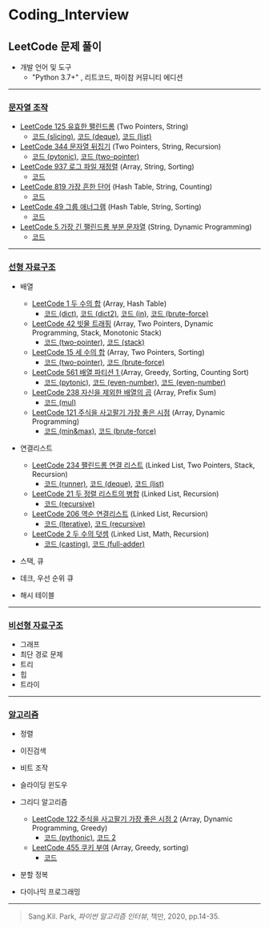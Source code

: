 # Coding_Interview
## LeetCode 문제 풀이

* 개발 언어 및 도구
  * "Python 3.7+" , 리트코드, 파이참 커뮤니티 에디션
  
---------------------------------------

### [문자열 조작](https://github.com/chokwonsik/Coding_Interview/tree/main/6_String_Manipulation)
  * [LeetCode 125 유효한 팰린드롬](https://leetcode.com/problems/valid-palindrome/) (Two Pointers, String)
    * [코드 (slicing)](https://github.com/chokwonsik/Coding_Interview/blob/main/6_String_Manipulation/1_LeetCode_125_Valid-Palindrome/1_leetcode_125_slicing.py),
      [코드 (deque)](https://github.com/chokwonsik/Coding_Interview/blob/main/6_String_Manipulation/1_LeetCode_125_Valid-Palindrome/1_leetcode_125_deque.py), 
      [코드 (list)](https://github.com/chokwonsik/Coding_Interview/blob/main/6_String_Manipulation/1_LeetCode_125_Valid-Palindrome/1_leetcode_125_list.py)
  * [LeetCode 344 문자열 뒤집기](https://leetcode.com/problems/reverse-string/) (Two Pointers, String, Recursion)
    * [코드 (pytonic)](https://github.com/chokwonsik/Coding_Interview/blob/main/6_String_Manipulation/2_LeetCode_344_Reverse-String/2_leetcode_344_pytonic.py), 
      [코드 (two-pointer)](https://github.com/chokwonsik/Coding_Interview/blob/main/6_String_Manipulation/2_LeetCode_344_Reverse-String/2_leetcode_344_two-pointer.py)
  * [LeetCode 937 로그 파일 재정렬](https://leetcode.com/problems/reorder-data-in-log-files/) (Array, String, Sorting)
    * [코드](https://github.com/chokwonsik/Coding_Interview/blob/main/6_String_Manipulation/3_LeetCode_937_Reorder-Log-Files/3_leetcode_937.py)
  * [LeetCode 819 가장 흔한 단어](https://leetcode.com/problems/most-common-word/) (Hash Table, String, Counting)
    * [코드](https://github.com/chokwonsik/Coding_Interview/blob/main/6_String_Manipulation/4_LeetCode_819_Most-Common-Word/4_leetcode_819.py)
  * [LeetCode 49 그룹 애너그램](https://leetcode.com/problems/group-anagrams/) (Hash Table, String, Sorting)
    * [코드](https://github.com/chokwonsik/Coding_Interview/blob/main/6_String_Manipulation/5_LeetCode_49_Group-Anagrams/5_leetcode_49.py)
  * [LeetCode 5 가장 긴 팰린드롬 부분 문자열](https://leetcode.com/problems/longest-palindromic-substring/) (String, Dynamic Programming)
    * [코드](https://github.com/chokwonsik/Coding_Interview/blob/main/6_String_Manipulation/6_LeetCode_5_Longest-Palindromic-Substring/6_leetcode_5.py)
  
---------------------------------------
### [선형 자료구조](https://github.com/chokwonsik/Coding_Interview/blob/main/Data_Structure/Linear/README.md)
* 배열
  * [LeetCode 1 두 수의 합](https://leetcode.com/problems/two-sum/) (Array, Hash Table)
    * [코드 (dict)](https://github.com/chokwonsik/Coding_Interview/blob/main/Data_Structure/Linear/7_Array/7_LeetCode_1_Two-Sum/7_leetcode_1_dict.py),
      [코드 (dict2)](https://github.com/chokwonsik/Coding_Interview/blob/main/Data_Structure/Linear/7_Array/7_LeetCode_1_Two-Sum/7_leetcode_1_dict-2.py),
      [코드 (in)](https://github.com/chokwonsik/Coding_Interview/blob/main/Data_Structure/Linear/7_Array/7_LeetCode_1_Two-Sum/7_leetcode_1_in.py),
      [코드 (brute-force)](https://github.com/chokwonsik/Coding_Interview/blob/main/Data_Structure/Linear/7_Array/7_LeetCode_1_Two-Sum/7_leetcode_1_brute-force.py)
  * [LeetCode 42 빗물 트래핑](https://leetcode.com/problems/trapping-rain-water/) (Array, Two Pointers, Dynamic Programming, Stack, Monotonic Stack)
    * [코드 (two-pointer)](https://github.com/chokwonsik/Coding_Interview/blob/main/Data_Structure/Linear/7_Array/8_LeetCode_42_Trapping-Rain-Water/8_leetcode_42_two-pointer.py),
      [코드 (stack)](https://github.com/chokwonsik/Coding_Interview/blob/main/Data_Structure/Linear/7_Array/8_LeetCode_42_Trapping-Rain-Water/8_leetcode_42_stack.py)
  * [LeetCode 15 세 수의 합](https://leetcode.com/problems/3sum/) (Array, Two Pointers, Sorting)
    * [코드 (two-pointer)](https://github.com/chokwonsik/Coding_Interview/blob/main/Data_Structure/Linear/7_Array/9_LeetCode_15_3Sum/9_leetcode_15_two-pointer.py),
      [코드 (brute-force)](https://github.com/chokwonsik/Coding_Interview/blob/main/Data_Structure/Linear/7_Array/9_LeetCode_15_3Sum/9_leetcode_15_brute-force.py)
  * [LeetCode 561 배열 파티션 1 ](https://leetcode.com/problems/array-partition-i/) (Array, Greedy, Sorting, Counting Sort)
    * [코드 (pytonic)](https://github.com/chokwonsik/Coding_Interview/blob/main/Data_Structure/Linear/7_Array/10_LeetCode_561_Array-Partition-I/10_leetcode_561_pytonic.py),
      [코드 (even-number)](https://github.com/chokwonsik/Coding_Interview/blob/main/Data_Structure/Linear/7_Array/10_LeetCode_561_Array-Partition-I/10_leetcode_561_even-number.py),
      [코드 (even-number)](https://github.com/chokwonsik/Coding_Interview/blob/main/Data_Structure/Linear/7_Array/10_LeetCode_561_Array-Partition-I/10_leetcode_561_ascending.py)
  * [LeetCode 238 자신을 제외한 배열의 곱](https://leetcode.com/problems/product-of-array-except-self/) (Array, Prefix Sum)
    * [코드 (mul)](https://github.com/chokwonsik/Coding_Interview/blob/main/Data_Structure/Linear/7_Array/11_LeetCode_238_Product-of-Array-Except-Self/11_leetcode_238.py)
  * [LeetCode 121 주식을 사고팔기 가장 좋은 시점](https://leetcode.com/problems/best-time-to-buy-and-sell-stock/) (Array, Dynamic Programming)
    * [코드 (min&max)](https://github.com/chokwonsik/Coding_Interview/blob/main/Data_Structure/Linear/7_Array/12_LeetCode_121_Best%20Time-to-Buy-and-Sell-Stock/12_leetcode_121_min%26max.py),
      [코드 (brute-force)](https://github.com/chokwonsik/Coding_Interview/blob/main/Data_Structure/Linear/7_Array/12_LeetCode_121_Best%20Time-to-Buy-and-Sell-Stock/12_leetcode_121_brute-force.py)
  
      
* 연결리스트
  * [LeetCode 234 팰린드롬 연결 리스트](https://leetcode.com/problems/palindrome-linked-list/) (Linked List, Two Pointers, Stack, Recursion)
    * [코드 (runner)](https://github.com/chokwonsik/Coding_Interview/blob/main/Data_Structure/Linear/8_Linked-List/13_LeetCode_234_Palindrome-Linked-List/13_leetcode_234_runner.py),
      [코드 (deque)](https://github.com/chokwonsik/Coding_Interview/blob/main/Data_Structure/Linear/8_Linked-List/13_LeetCode_234_Palindrome-Linked-List/13_leetcode_234_deque.py),
      [코드 (list)](https://github.com/chokwonsik/Coding_Interview/blob/main/Data_Structure/Linear/8_Linked-List/13_LeetCode_234_Palindrome-Linked-List/13_leetocde_234_list.py)
  * [LeetCode 21 두 정렬 리스트의 병합](https://leetcode.com/problems/merge-two-sorted-lists/) (Linked List, Recursion)
    * [코드 (recursive)](https://github.com/chokwonsik/Coding_Interview/blob/main/Data_Structure/Linear/8_Linked-List/14_LeetCode_21_Merge-Two-Sorted-Lists/14_leetcode_21_recursive.py)
  * [LeetCode 206 역순 연결리스트](https://leetcode.com/problems/reverse-linked-list/) (Linked List, Recursion)
    * [코드 (lterative)](https://github.com/chokwonsik/Coding_Interview/blob/main/Data_Structure/Linear/8_Linked-List/15_LeetCode_206_Reverse-Linked-List/15_leetcode_206_lterative.py),
    [코드 (recursive)](https://github.com/chokwonsik/Coding_Interview/blob/main/Data_Structure/Linear/8_Linked-List/15_LeetCode_206_Reverse-Linked-List/15_leetcode_206_recursive.py)
  * [LeetCode 2 두 수의 덧셈](https://leetcode.com/problems/add-two-numbers/) (Linked List, Math, Recursion)
    * [코드 (casting)](https://github.com/chokwonsik/Coding_Interview/blob/main/Data_Structure/Linear/8_Linked-List/16_Leetcode_2_Add-Two-Numbers/16_leetcode_2_casting.py), 
    [코드 (full-adder)](https://github.com/chokwonsik/Coding_Interview/blob/main/Data_Structure/Linear/8_Linked-List/16_Leetcode_2_Add-Two-Numbers/16_leetcode_2_casting.py)




* 스택, 큐
* 데크, 우선 순위 큐 
* 해시 테이블

---------------------------------------------

### [비선형 자료구조](https://github.com/chokwonsik/Coding_Interview/blob/main/Data_Structure/Non_Linear/README.md)
  * 그래프 
  * 최단 경로 문제 
  * 트리 
  * 힙 
  * 트라이

---------------------------------------

### [알고리즘](https://github.com/chokwonsik/Coding_Interview/blob/main/Algorithm/README.md)
* 정렬 
* 이진검색 
* 비트 조작 
* 슬라이딩 윈도우 
* 그리디 알고리즘  
  * [LeetCode 122 주식을 사고팔기 가장 좋은 시점 2](https://leetcode.com/problems/best-time-to-buy-and-sell-stock-ii/) (Array, Dynamic Programming, Greedy)
    - [코드 (pythonic)](https://github.com/chokwonsik/Coding_Interview/blob/main/Algorithm/21_Greedy-Algorithm/78_LeetCode_122_Best-Time-to-Buy-and-Sell-Stock-II/78_leetcode_122_pythonic.py),
      [코드 2](https://github.com/chokwonsik/Coding_Interview/blob/main/Algorithm/21_Greedy-Algorithm/78_LeetCode_122_Best-Time-to-Buy-and-Sell-Stock-II/78_leetcode_122.py)
  * [LeetCode 455 쿠키 부여](https://leetcode.com/problems/assign-cookies/) (Array, Greedy, sorting)
    * [코드](https://github.com/chokwonsik/Coding_Interview/blob/main/Algorithm/21_Greedy-Algorithm/82_LeetCode_455_Assign-Cookies/82_leetcode_455.py)
 
* 분할 정복 
* 다이나믹 프로그래밍


---------------------------------------

>Sang.Kil. Park, _파이썬 알고리즘 인터뷰_, 책만, 2020, pp.14-35.